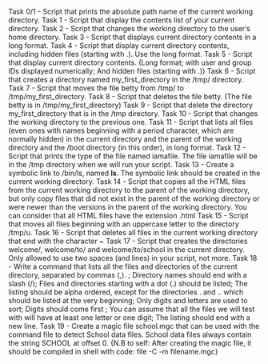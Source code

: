 Task 0/1 - Script that prints the absolute path name of the current working directory.
Task 1 - Script that display the contents list of your current directory.
Task 2 - Script that changes the working directory to the user’s home directory.
Task 3 - Script that displays current directory contents in a long format.
Task 4 - Script that display current directory contents, including hidden files (starting with .). Use the long format.
Task 5 - Script that display current directory contents. (Long format; with user and group IDs displayed numerically; And hidden files (starting with .))
Task 6 - Script that creates a directory named my_first_directory in the /tmp/ directory.
Task 7 - Script that moves the file betty from /tmp/ to /tmp/my_first_directory.
Task 8 - Script that deletes the file betty. (The file betty is in /tmp/my_first_directory)
Task 9 - Script that delete the directory my_first_directory that is in the /tmp directory.
Task 10 - Script that changes the working directory to the previous one.
Task 11 - Script that lists all files (even ones with names beginning with a period character, which are normally hidden) in the current directory and the parent of the working directory and the /boot directory (in this order), in long format.
Task 12 - Script that prints the type of the file named iamafile. The file iamafile will be in the /tmp directory when we will run your script.
Task 13 - Create a symbolic link to /bin/ls, named __ls__. The symbolic link should be created in the current working directory.
Task 14 - Script that copies all the HTML files from the current working directory to the parent of the working directory, but only copy files that did not exist in the parent of the working directory or were newer than the versions in the parent of the working directory. You can consider that all HTML files have the extension .html
Task 15 - Script that moves all files beginning with an uppercase letter to the directory /tmp/u. 
Task 16 - Script that deletes all files in the current working directory that end with the character ~
Task 17 - Script that creates the directories welcome/, welcome/to/ and welcome/to/school in the current directory. Only allowed to use two spaces (and lines) in your script, not more.
Task 18 - Write a command that lists all the files and directories of the current directory, separated by commas (,). ; Directory names should end with a slash (/); Files and directories starting with a dot (.) should be listed; The listing should be alpha ordered, except for the directories . and .. which should be listed at the very beginning; Only digits and letters are used to sort; Digits should come first ; You can assume that all the files we will test with will have at least one letter or one digit; The listing should end with a new line.
Task 19 - Create a magic file school.mgc that can be used with the command file to detect School data files. School data files always contain the string SCHOOL at offset 0. {N.B to self: After creating the magic file, it should be compiled in shell with code: file -C -m filename.mgc}
